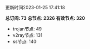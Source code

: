 更新时间2023-01-25 17:41:18

**总订阅: 73**
**总节点: 2326**
**有效节点: 320**
- trojan节点: 49
- v2ray节点: 131
- ss节点: 140
